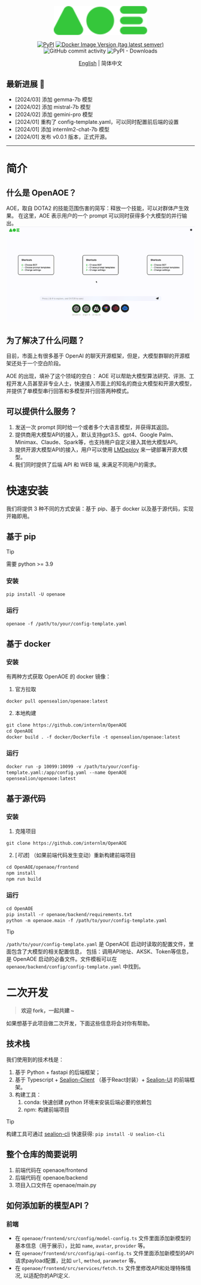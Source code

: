 <div align="center">
  <img src="_static/image/aoe-logo.svg" width="250"/>

[![PyPI](https://img.shields.io/pypi/v/OpenAOE)](https://pypi.org/project/OpenAOE)
[![Docker Image Version (tag latest semver)](https://img.shields.io/docker/v/opensealion/openaoe?label=docker)](https://hub.docker.com/r/opensealion/openaoe?label=docker)
![GitHub commit activity](https://img.shields.io/github/commit-activity/w/internlm/openaoe?label=commits)
![PyPI - Downloads](https://img.shields.io/pypi/dw/openaoe?label=pip%20downloads)


[English](../README.md) | 简体中文

</div>


## 最新进展 🎉
- \[2024/03\] 添加 gemma-7b 模型
- \[2024/02\] 添加 mistral-7b 模型
- \[2024/02\] 添加 gemini-pro 模型
- \[2024/01\] 重构了 config-template.yaml，可以同时配置前后端的设置
- \[2024/01\] 添加 internlm2-chat-7b 模型
- \[2024/01\] 发布 v0.0.1 版本，正式开源。

______________________________________________________________________

# 简介
## 什么是 OpenAOE？
AOE，取自 DOTA2 的技能范围伤害的简写：释放一个技能，可以对群体产生效果。
在这里，AOE 表示用户的一个 prompt 可以同时获得多个大模型的并行输出。
![](docs/_static/gif/aoe-zh_hans.gif)


## 为了解决了什么问题？
目前，市面上有很多基于 OpenAI 的聊天开源框架，但是，大模型群聊的开源框架还处于一个空白阶段。

AOE 的出现，填补了这个领域的空白：
AOE 可以帮助大模型算法研究、评测、工程开发人员甚至非专业人士，快速接入市面上的知名的商业大模型和开源大模型， 并提供了单模型串行回答和多模型并行回答两种模式。



## 可以提供什么服务？
1. 发送一次 prompt 同时给一个或者多个大语言模型，并获得其返回。
2. 提供商用大模型API的接入，默认支持gpt3.5、gpt4、Google Palm、Minimax、Claude、Spark等，也支持用户自定义接入其他大模型API。
3. 提供开源大模型API的接入，用户可以使用 [LMDeploy](https://github.com/InternLM/lmdeploy) 来一键部署开源大模型。
4. 我们同时提供了后端 API 和 WEB 端, 来满足不同用户的需求。





# 快速安装
我们将提供 3 种不同的方式安装：基于 pip、基于 docker 以及基于源代码，实现开箱即用。

## 基于 pip
> [!TIP]
> 需要 python >= 3.9
### **安装**
```shell
pip install -U openaoe 
```
### **运行**
```shell
openaoe -f /path/to/your/config-template.yaml
```

## 基于 docker
### **安装**
有两种方式获取 OpenAOE 的 docker 镜像：
1. 官方拉取
```shell
docker pull opensealion/openaoe:latest
```

2. 本地构建
```shell
git clone https://github.com/internlm/OpenAOE
cd OpenAOE
docker build . -f docker/Dockerfile -t opensealion/openaoe:latest
```

### **运行**
```shell
docker run -p 10099:10099 -v /path/to/your/config-template.yaml:/app/config.yaml --name OpenAOE opensealion/openaoe:latest
```

## 基于源代码
### **安装**
1. 克隆项目
```shell
git clone https://github.com/internlm/OpenAOE
```
2. [_可选_] （如果前端代码发生变动）重新构建前端项目 
```shell
cd OpenAOE/openaoe/frontend
npm install
npm run build
```


### **运行**
```shell
cd OpenAOE
pip install -r openaoe/backend/requirements.txt
python -m openaoe.main -f /path/to/your/config-template.yaml
``````

> [!TIP]
> `/path/to/your/config-template.yaml` 是 OpenAOE 启动时读取的配置文件，里面包含了大模型的相关配置信息，
> 包括：调用API地址、AKSK、Token等信息，是 OpenAOE 启动的必备文件。文件模板可以在 `openaoe/backend/config/config-template.yaml` 中找到。

# 二次开发
> **欢迎 fork，一起共建 ~**

如果想基于此项目做二次开发，下面这些信息将会对你有帮助。


## 技术栈
我们使用到的技术栈是：
1. 基于 Python + fastapi 的后端框架； 
2. 基于 Typescript + [Sealion-Client](https://github.com/OpenSealion/sealion-client) （基于React封装）+ [Sealion-UI](https://github.com/OpenSealion/sealion-ui) 的前端框架。
3. 构建工具：
   1. conda: 快速创建 python 环境来安装后端必要的依赖包
   2. npm: 构建前端项目 

> [!TIP]
> 构建工具可通过 [sealion-cli](https://github.com/opensealion/sealion-cli) 快速获得: `pip install -U sealion-cli`


## 整个仓库的简要说明
1. 前端代码在 openaoe/frontend 
2. 后端代码在 openaoe/backend
3. 项目入口文件在 openaoe/main.py


## 如何添加新的模型API？
### 前端
- 在 `openaoe/frontend/src/config/model-config.ts` 文件里面添加新模型的基本信息（用于展示），比如 `name`, `avatar`, `provider` 等。
- 在 `openaoe/frontend/src/config/api-config.ts` 文件里面添加新模型的API请求payload配置，比如 `url`, `method`, `parameter` 等。
- 在 `openaoe/frontend/src/services/fetch.ts` 文件里修改API和处理特殊情况, 以适配你的API定义.

